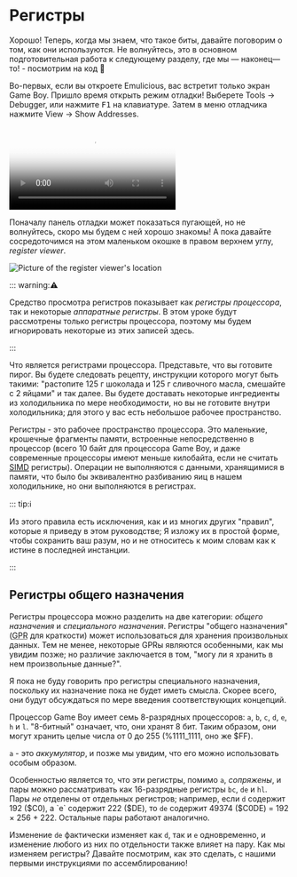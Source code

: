 # Регистры

Хорошо!
Теперь, когда мы знаем, что такое биты, давайте поговорим о том, как они используются.
Не волнуйтесь, это в основном подготовительная работа к следующему разделу, где мы — наконец—то! - посмотрим на код 👀

Во-первых, если вы откроете Emulicious, вас встретит только экран Game Boy.
Пришло время открыть режим отладки!
Выберете Tools → Debugger, или нажмите <kbd><kbd>F1</kbd></kbd> на клавиатуре.
Затем в меню отладчика нажмите View → Show Addresses.

<video controls poster="../assets/vid/debugger.poster.png">
	<source src="../assets/vid/debugger.webm" type="video/webm">
	<source src="../assets/vid/debugger.mp4" type="video/mp4">

	<img src="../assets/vid/debugger.gif" alt="Video demonstration in Emulicious">
</video>

Поначалу панель отладки может показаться пугающей, но не волнуйтесь, скоро мы будем с ней хорошо знакомы!
А пока давайте сосредоточимся на этом маленьком окошке в правом верхнем углу, *register viewer*.

![Picture of the register viewer's location](../assets/img/reg_viewer.png)

::: warning:⚠️

Средство просмотра регистров показывает как *регистры процессора*, так и некоторые *аппаратные регистры*.
В этом уроке будут рассмотрены только регистры процессора, поэтому мы будем игнорировать некоторые из этих записей здесь.

:::

Что является регистрами процессора.
Представьте, что вы готовите пирог.
Вы будете следовать рецепту, инструкции которого могут быть такими: "растопите 125 г шоколада и 125 г сливочного масла, смешайте с 2 яйцами" и так далее.
Вы будете доставать некоторые ингредиенты из холодильника по мере необходимости, но вы не готовите внутри холодильника; для этого у вас есть небольшое рабочее пространство.

Регистры - это рабочее пространство процессора.
Это маленькие, крошечные фрагменты памяти, встроенные непосредственно в процессор (всего 10 байт для процессора Game Boy, и даже современные процессоры имеют меньше килобайта, если не считать <a href="https://en.wikipedia.org/wiki/SIMD"><abbr title="Single Instruction, Multiple Data">SIMD</abbr></a> регистры).
Операции не выполняются с данными, хранящимися в памяти, что было бы эквивалентно разбиванию яиц в нашем холодильнике, но они выполняются в регистрах.

::: tip:ℹ️

Из этого правила есть исключения, как и из многих других "правил", которые я приведу в этом руководстве; Я изложу их в простой форме, чтобы сохранить ваш разум, но и не относитесь к моим словам как к истине в последней инстанции.

:::

## Регистры общего назначения

Регистры процессора можно разделить на две категории: *общего назначения* и *специального назначения*.
Регистры "общего назначения" (<abbr title="General-Purpose Register">GPR</abbr> для краткости) может использоваться для хранения произвольных данных.
Тем не менее, некоторые GPRы являются особенными, как мы увидим позже; но различие заключается в том, "могу ли я хранить в нем произвольные данные?".

Я пока не буду говорить про регистры специального назначения, поскольку их назначение пока не будет иметь смысла.
Скорее всего, они будут обсуждаться по мере введения соответствующих концепций.

Процессор Game Boy имеет семь 8-разрядных процессоров: `a`, `b`, `c`, `d`, `e`, `h` и `l`.
"8-битный" означает, что, они хранят 8 бит.
Таким образом, они могут хранить целые числа от 0 до 255 (%1111_1111, оно же $FF).

`а` - это *аккумулятор*, и позже мы увидим, что его можно использовать особым образом.

Особенностью является то, что эти регистры, помимо `a`, *сопряжены*, и пары можно рассматривать как 16-разрядные регистры `bc`, `de` и `hl`.
Пары *не* отделены от отдельных регистров; например, если `d` содержит 192 ($C0), а `e` содержит 222 ($DE), то `de` содержит 49374 ($C0DE) = 192 × 256 + 222.
Остальные пары работают аналогично.

Изменение `de` фактически изменяет как `d`, так и `e` одновременно, и изменение любого из них по отдельности также влияет на пару.
Как мы изменяем регистры?
Давайте посмотрим, как это сделать, с нашими первыми инструкциями по ассемблированию!